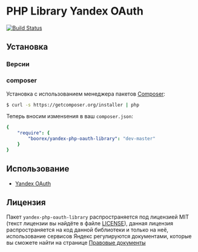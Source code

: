 PHP Library Yandex OAuth
============================
[![Build Status](https://travis-ci.org/BooRex/yandex-php-oauth-library.svg?branch=master)](https://travis-ci.org/BooRex/yandex-php-oauth-library)
## Установка

### Версии

### composer

Установка с использованием менеджера пакетов [Composer](http://getcomposer.org):

```bash
$ curl -s https://getcomposer.org/installer | php
```

Теперь вносим изменsения в ваш `composer.json`:

```yaml
{
    "require": {
        "boorex/yandex-php-oauth-library": "dev-master"
    }
}
```

## Использование

* [Yandex OAuth](https://github.com/nixsolutions/yandex-php-library/wiki/Yandex-OAuth)
## Лицензия

Пакет `yandex-php-oauth-library` распространяется под лицензией MIT (текст лицензии вы найдёте в файле
[LICENSE](https://raw.github.com/nixsolutions/yandex-php-library/master/LICENSE)), данная лицензия
распространяется на код данной библиотеки и только на неё, использование сервисов Яндекс регулируются
документами, которые вы сможете найти на странице [Правовые документы](http://legal.yandex.ru/)

